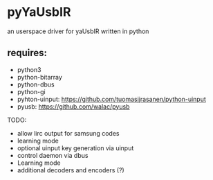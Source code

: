 pyYaUsbIR
=========

an userspace driver for yaUsbIR written in python

requires:
---------
 * python3
 * python-bitarray
 * python-dbus
 * python-gi
 * pyhton-uinput: https://github.com/tuomasjjrasanen/python-uinput
 * pyusb: https://github.com/walac/pyusb

TODO:
 * allow lirc output for samsung codes
 * learning mode
 * optional uinput key generation via uinput
 * control daemon via dbus
 * Learning mode
 * additional decoders and encoders (?)
